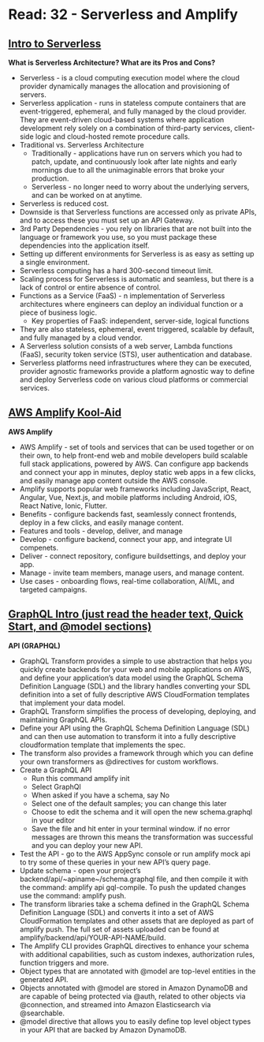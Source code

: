 # Read: 32 - Serverless and Amplify

## [Intro to Serverless](https://hackernoon.com/what-is-serverless-architecture-what-are-its-pros-and-cons-cc4b804022e9)
**What is Serverless Architecture? What are its Pros and Cons?**
  * Serverless - is a cloud computing execution model where the cloud provider dynamically manages the allocation and provisioning of servers. 
  * Serverless application - runs in stateless compute containers that are event-triggered, ephemeral, and fully managed by the cloud provider. They are event-driven cloud-based systems where application development rely solely on a combination of third-party services, client-side logic and cloud-hosted remote procedure calls.
  * Traditional vs. Serverless Architecture
    - Traditionally - applications have run on servers which you had to patch, update, and continuously look after late nights and early mornings due to all the unimaginable errors that broke your production. 
    - Serverless - no longer need to worry about the underlying servers, and can be worked on at anytime. 
  * Serverless is reduced cost.
  * Downside is that Serverless functions are accessed only as private APIs, and to access these you must set up an API Gateway.
  * 3rd Party Dependencies - you rely on libraries that are not built into the language or framework you use, so you must package these dependencies into the application itself.
  * Setting up different environments for Serverless is as easy as setting up a single environment. 
  * Serverless computing has a hard 300-second timeout limit.
  * Scaling process for Serverless is automatic and seamless, but there is a lack of control or entire absence of control. 
  * Functions as a Service (FaaS) - n implementation of Serverless architectures where engineers can deploy an individual function or a piece of business logic. 
    - Key properties of FaaS: independent, server-side, logical functions
  * They are also stateless, ephemeral, event triggered, scalable by default, and fully managed by a cloud vendor.
  * A Serverless solution consists of a web server, Lambda functions (FaaS), security token service (STS), user authentication and database.
  * Serverless platforms need infrastructures where they can be executed, provider agnostic frameworks provide a platform agnostic way to define and deploy Serverless code on various cloud platforms or commercial services.

## [AWS Amplify Kool-Aid](https://aws.amazon.com/amplify/)
**AWS Amplify**
  * AWS Amplify - set of tools and services that can be used together or on their own, to help front-end web and mobile developers build scalable full stack applications, powered by AWS. Can configure app backends and connect your app in minutes, deploy static web apps in a few clicks, and easily manage app content outside the AWS console.
  * Amplify supports popular web frameworks including JavaScript, React, Angular, Vue, Next.js, and mobile platforms including Android, iOS, React Native, Ionic, Flutter.
  * Benefits - configure backends fast, seamlessly connect frontends, deploy in a few clicks, and easily manage content.
  * Features and tools - develop, deliver, and manage
  * Develop - configure backend, connect your app, and integrate UI compenets.
  * Deliver - connect repository, configure buildsettings, and deploy your app.
  * Manage - invite team members, manage users, and manage content.
  * Use cases - onboarding flows, real-time collaboration, AI/ML, and targeted campaigns. 

## [GraphQL Intro (just read the header text, Quick Start, and @model sections)](https://aws-amplify.github.io/docs/cli-toolchain/graphql)
**API (GRAPHQL)**
  * GraphQL Transform provides a simple to use abstraction that helps you quickly create backends for your web and mobile applications on AWS, and define your application’s data model using the GraphQL Schema Definition Language (SDL) and the library handles converting your SDL definition into a set of fully descriptive AWS CloudFormation templates that implement your data model.
  * GraphQL Transform simplifies the process of developing, deploying, and maintaining GraphQL APIs. 
  * Define your API using the GraphQL Schema Definition Language (SDL) and can then use automation to transform it into a fully descriptive cloudformation template that implements the spec. 
  * The transform also provides a framework through which you can define your own transformers as @directives for custom workflows.
  * Create a GraphQL API
    - Run this command amplify init
    - Select GraphQl
    - When asked if you have a schema, say No
    - Select one of the default samples; you can change this later
    - Choose to edit the schema and it will open the new schema.graphql in your editor
    - Save the file and hit enter in your terminal window. if no error messages are thrown this means the transformation was successful and you can deploy your new API.
  * Test the API - go to the AWS AppSync console or run amplify mock api to try some of these queries in your new API’s query page.
  * Update schema - open your project’s backend/api/~apiname~/schema.graphql file, and then compile it with the command: amplify api gql-compile. To push the updated changes use the command: amplify push.
  * The transform libraries take a schema defined in the GraphQL Schema Definition Language (SDL) and converts it into a set of AWS CloudFormation templates and other assets that are deployed as part of amplify push. The full set of assets uploaded can be found at amplify/backend/api/YOUR-API-NAME/build.
  * The Amplify CLI provides GraphQL directives to enhance your schema with additional capabilities, such as custom indexes, authorization rules, function triggers and more.
  * Object types that are annotated with @model are top-level entities in the generated API. 
  * Objects annotated with @model are stored in Amazon DynamoDB and are capable of being protected via @auth, related to other objects via @connection, and streamed into Amazon Elasticsearch via @searchable.
  * @model directive that allows you to easily define top level object types in your API that are backed by Amazon DynamoDB.